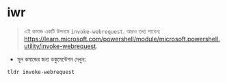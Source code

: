 # iwr

> এই কমান্ড একটি উপনাম `invoke-webrequest`.
> আরও তথ্য পাবেন: <https://learn.microsoft.com/powershell/module/microsoft.powershell.utility/invoke-webrequest>.

- মূল কমান্ডের জন্য ডকুমেন্টেশন দেখুন:

`tldr invoke-webrequest`
